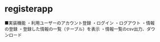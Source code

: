 # registerapp
■実装機能 
・利用ユーザーのアカウント登録 
・ログイン 
・ログアウト 
・情報の登録 
・登録した情報の一覧（テーブル）を表示 
・情報一覧のcsv出力、ダウンロード 
